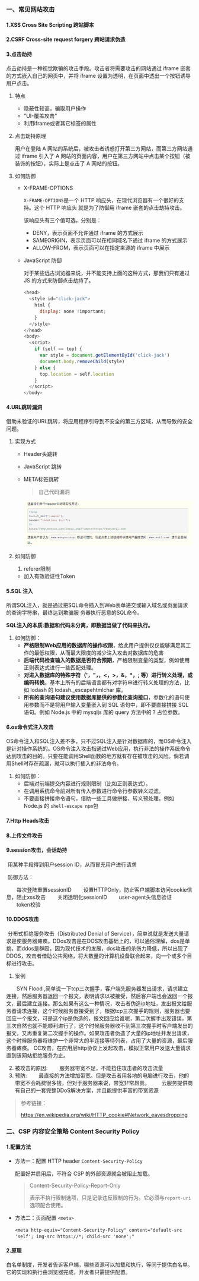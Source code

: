### 一、常见网站攻击

#### 1.XSS Cross Site Scripting 跨站脚本

#### 2.CSRF  Cross-site request forgery 跨站请求伪造

#### 3.点击劫持

点击劫持是一种视觉欺骗的攻击手段。攻击者将需要攻击的网站通过 iframe 嵌套的方式嵌入自己的网页中，并将 iframe 设置为透明，在页面中透出一个按钮诱导用户点击。

1. 特点

   - 隐蔽性较高，骗取用户操作
   - "UI-覆盖攻击"
   - 利用iframe或者其它标签的属性

2. 点击劫持原理

   用户在登陆 A 网站的系统后，被攻击者诱惑打开第三方网站，而第三方网站通过 iframe 引入了 A 网站的页面内容，用户在第三方网站中点击某个按钮（被装饰的按钮），实际上是点击了 A 网站的按钮。

3. 如何防御

   - X-FRAME-OPTIONS 

     `X-FRAME-OPTIONS`是一个 HTTP 响应头，在现代浏览器有一个很好的支持。这个 HTTP 响应头 就是为了防御用 iframe 嵌套的点击劫持攻击。

     该响应头有三个值可选，分别是：

     - DENY，表示页面不允许通过 iframe 的方式展示
     - SAMEORIGIN，表示页面可以在相同域名下通过 iframe 的方式展示
     - ALLOW-FROM，表示页面可以在指定来源的 iframe 中展示

   - JavaScript 防御

     对于某些远古浏览器来说，并不能支持上面的这种方式，那我们只有通过 JS 的方式来防御点击劫持了。

     ```javascript
     <head>
       <style id="click-jack">
         html {
           display: none !important;
         }
       </style>
     </head>
     <body>
       <script>
         if (self == top) {
           var style = document.getElementById('click-jack')
           document.body.removeChild(style)
         } else {
           top.location = self.location
         }
       </script>
     </body>
     
     ```

#### 4.URL跳转漏洞

借助未验证的URL跳转，将应用程序引导到不安全的第三方区域，从而导致的安全问题。

1. 实现方式

   - Header头跳转

   - JavaScript 跳转

   - META标签跳转

     > 自己代码漏洞

     ![image-20200811152359665](../image/image-20200811152359665.png)

2. 如何防御

   1. referer限制

   - 加入有效验证性Token

#### 5.SQL 注入

​	所谓SQL注入，就是通过把SQL命令插入到Web表单递交或输入域名或页面请求的查询字符串，最终达到欺骗服	务器执行恶意的SQL命令。

​	**SQL注入的本质:数据和代码未分离，即数据当做了代码来执行。**

1. 如何防御：
   - **严格限制Web应用的数据库的操作权限**，给此用户提供仅仅能够满足其工作的最低权限，从而最大限度的减少注入攻击对数据库的危害
   - **后端代码检查输入的数据是否符合预期**，严格限制变量的类型，例如使用正则表达式进行一些匹配处理。
   - **对进入数据库的特殊字符（'，"，，<，>，&，\*，; 等）进行转义处理，或编码转换**。基本上所有的后端语言都有对字符串进行转义处理的方法，比如 lodash 的 lodash._escapehtmlchar 库。
   - **所有的查询语句建议使用数据库提供的参数化查询接口**，参数化的语句使用参数而不是将用户输入变量嵌入到 SQL 语句中，即不要直接拼接 SQL 语句。例如 Node.js 中的 mysqljs 库的 query 方法中的 ? 占位参数。

#### 6.os命令式注入攻击

OS命令注入和SQL注入差不多，只不过SQL注入是针对数据库的，而OS命令注入是针对操作系统的。OS命令注入攻击指通过Web应用，执行非法的操作系统命令达到攻击的目的。只要在能调用Shell函数的地方就有存在被攻击的风险。倘若调用Shell时存在疏漏，就可以执行插入的非法命令。

1. 如何防御：
   - 后端对前端提交内容进行规则限制（比如正则表达式）。
   - 在调用系统命令前对所有传入参数进行命令行参数转义过滤。
   - 不要直接拼接命令语句，借助一些工具做拼接、转义预处理，例如 Node.js 的 `shell-escape npm`包

#### 7.Http Heads攻击

#### 8.上传文件攻击

#### 9.session攻击，会话劫持

​	用某种手段得到用户session ID，从而冒充用户进行请求

​	防御方法：

　　每次登陆重置sessionID
　　设置HTTPOnly，防止客户端脚本访问cookie信息，阻止xss攻击
　　关闭透明化sessionID
　　user-agent头信息验证
　　token校验

#### 10.DDOS攻击

​	分布式拒绝服务攻击（Distributed Denial of Service），简单说就是发送大量请求是使服务器瘫痪。DDos攻击是在DOS攻击基础上的，可以通俗理解，dos是单挑，而ddos是群殴，因为现代技术的发展，dos攻击的杀伤力降低，所以出现了DDOS，攻击者借助公共网络，将大数量的计算机设备联合起来，向一个或多个目标进行攻击。

1. 案例

　　SYN Flood ,简单说一下tcp三次握手，客户端先服务器发出请求，请求建立连接，然后服务器返回一个报文，表明请求以被接受，然后客户端也会返回一个报文，最后建立连接。那么如果有这么一种情况，攻击者伪造ip地址，发出报文给服务器请求连接，这个时候服务器接受到了，根据tcp三次握手的规则，服务器也要回应一个报文，可是这个ip是伪造的，报文回应给谁呢，第二次握手出现错误，第三次自然也就不能顺利进行了，这个时候服务器收不到第三次握手时客户端发出的报文，又再重复第二次握手的操作。如果攻击者伪造了大量的ip地址并发出请求，这个时候服务器将维护一个非常大的半连接等待列表，占用了大量的资源，最后服务器瘫痪。
CC攻击，在应用层http协议上发起攻击，模拟正常用户发送大量请求直到该网站拒绝服务为止。

2. 被攻击的原因:
   　　服务器带宽不足，不能挡住攻击者的攻击流量
3. 预防:
   　　最直接的方法增加带宽。但是攻击者用各地的电脑进行攻击，他的带宽不会耗费很多钱，但对于服务器来说，带宽非常昂贵。
      　　云服务提供商有自己的一套完整DDoS解决方案，并且能提供丰富的带宽资源

> 参考链接：
>
> https://en.wikipedia.org/wiki/HTTP_cookie#Network_eavesdropping

###  二、CSP 内容安全策略 Content Security Policy

#### 1.配置方法

- 方法一：配置 HTTP header  `Content-Security-Policy`

  配置好并启用后，不符合 CSP 的外部资源就会被阻止加载。

  > Content-Security-Policy-Report-Only
  >
  > 表示不执行限制选项，只是记录违反限制的行为。它必须与`report-uri`选项配合使用。

- 方法二：页面配置 `<meta>`  

  `<meta http-equiv="Content-Security-Policy" content="default-src 'self'; img-src https://*; child-src 'none';"`

#### 2.原理

白名单制度，开发者告诉客户端，哪些资源可以加载和执行，等同于提供白名单。它的实现和执行由浏览器完成，开发者只需提供配置。

